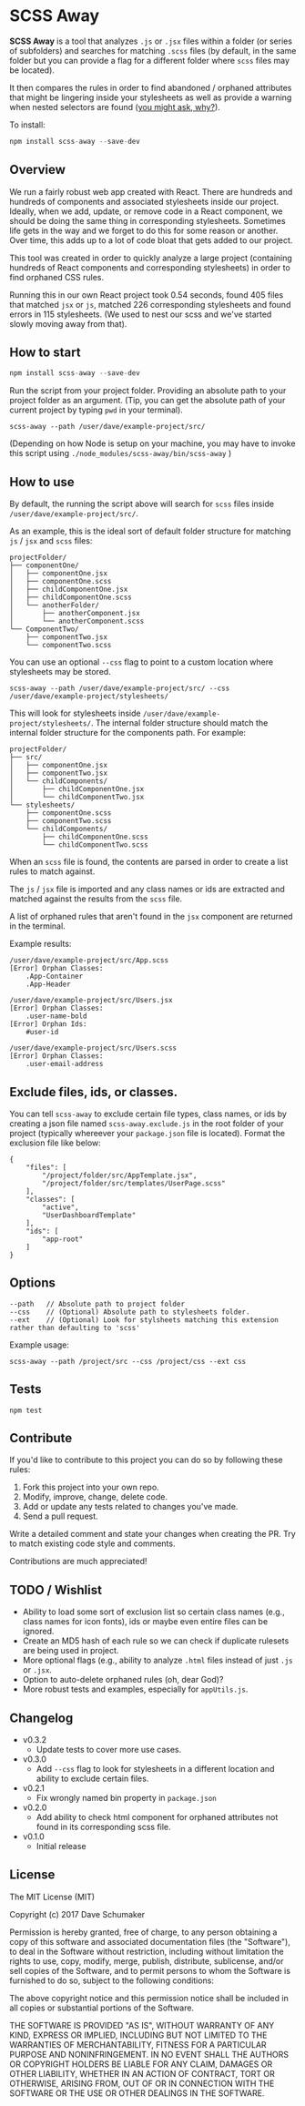 # SCSS Away

**SCSS Away** is a tool that analyzes `.js` or `.jsx` files within a folder (or series of subfolders) and searches for matching `.scss` files (by default, in the same folder but you can provide a flag for a different folder where `scss` files may be located).

It then compares the rules in order to find abandoned / orphaned attributes that might be lingering inside your stylesheets as well as provide a warning when nested selectors are found ([you might ask, why?](http://thesassway.com/intermediate/avoid-nested-selectors-for-more-modular-css)).

To install:

```javascript
npm install scss-away --save-dev
```

## Overview

We run a fairly robust web app created with React. There are hundreds and hundreds of components and associated stylesheets inside our project. Ideally, when we add, update, or remove code in a React component, we should be doing the same thing in corresponding stylesheets. Sometimes life gets in the way and we forget to do this for some reason or another. Over time, this adds up to a lot of code bloat that gets added to our project.

This tool was created in order to quickly analyze a large project (containing hundreds of React components and corresponding stylesheets) in order to find orphaned CSS rules.

Running this in our own React project took 0.54 seconds, found 405 files that matched `jsx` or `js`, matched 226 corresponding stylesheets and found errors in 115 stylesheets. (We used to nest our scss and we've started slowly moving away from that).

## How to start

```javascript
npm install scss-away --save-dev
```

Run the script from your project folder. Providing an absolute path to your project folder as an argument. (Tip, you can get the absolute path of your current project by typing `pwd` in your terminal).

```
scss-away --path /user/dave/example-project/src/
```

(Depending on how Node is setup on your machine, you may have to invoke this script using `./node_modules/scss-away/bin/scss-away` )

## How to use

By default, the running the script above will search for `scss` files inside `/user/dave/example-project/src/`.

As an example, this is the ideal sort of default folder structure for matching `js` / `jsx` and `scss` files:

```
projectFolder/
├── componentOne/
│   ├── componentOne.jsx
│   ├── componentOne.scss
│   ├── childComponentOne.jsx
│   ├── childComponentOne.scss
│   └── anotherFolder/
│       ├── anotherComponent.jsx
│       └── anotherComponent.scss
└── ComponentTwo/
    ├── componentTwo.jsx
    └── componentTwo.scss
```

You can use an optional `--css` flag to point to a custom location where stylesheets may be stored.

```
scss-away --path /user/dave/example-project/src/ --css /user/dave/example-project/stylesheets/
```

This will look for stylesheets inside `/user/dave/example-project/stylesheets/`. The internal folder structure should match the internal folder structure for the components path. For example:

```
projectFolder/
├── src/
│   ├── componentOne.jsx
│   ├── componentTwo.jsx
│   └── childComponents/
│       ├── childComponentOne.jsx
│       └── childComponentTwo.jsx
└── stylesheets/
    ├── componentOne.scss
    ├── componentTwo.scss
    └── childComponents/
        ├── childComponentOne.scss
        └── childComponentTwo.scss
```

When an `scss` file is found, the contents are parsed in order to create a list rules to match against.

The `js` / `jsx` file is imported and any class names or ids are extracted and matched against the results from the `scss` file.

A list of orphaned rules that aren't found in the `jsx` component are returned in the terminal.

Example results:

```
/user/dave/example-project/src/App.scss
[Error] Orphan Classes:
    .App-Container
    .App-Header

/user/dave/example-project/src/Users.jsx
[Error] Orphan Classes:
    .user-name-bold
[Error] Orphan Ids:
    #user-id

/user/dave/example-project/src/Users.scss
[Error] Orphan Classes:
    .user-email-address
```

## Exclude files, ids, or classes.

You can tell `scss-away` to exclude certain file types, class names, or ids by creating a json file named `scss-away.exclude.js` in the root folder of your project (typically whereever your `package.json` file is located). Format the exclusion file like below:

```
{
    "files": [
        "/project/folder/src/AppTemplate.jsx",
        "/project/folder/src/templates/UserPage.scss"
    ],
    "classes": [
        "active",
        "UserDashboardTemplate"
    ],
    "ids": [
        "app-root"
    ]
}
```

## Options

```
--path   // Absolute path to project folder
--css    // (Optional) Absolute path to stylesheets folder.
--ext    // (Optional) Look for stylsheets matching this extension rather than defaulting to 'scss'
```

Example usage:

```
scss-away --path /project/src --css /project/css --ext css
```

## Tests

```
npm test
```

## Contribute

If you'd like to contribute to this project you can do so by following these rules:

1.  Fork this project into your own repo.
2.  Modify, improve, change, delete code.
3.  Add or update any tests related to changes you've made.
4.  Send a pull request.

Write a detailed comment and state your changes when creating the PR. Try to match existing code style and comments.

Contributions are much appreciated!

## TODO / Wishlist

* Ability to load some sort of exclusion list so certain class names (e.g., class names for icon fonts), ids or maybe even entire files can be ignored.
* Create an MD5 hash of each rule so we can check if duplicate rulesets are being used in project.
* More optional flags (e.g., ability to analyze `.html` files instead of just `.js` or `.jsx`.
* Option to auto-delete orphaned rules (oh, dear God)?
* More robust tests and examples, especially for `appUtils.js`.

## Changelog

* v0.3.2
    * Update tests to cover more use cases.
* v0.3.0
	* Add `--css` flag to look for stylesheets in a different location and ability to exclude certain files.
* v0.2.1
	* Fix wrongly named bin property in `package.json`
* v0.2.0
	* Add ability to check html component for orphaned attributes not found in its corresponding scss file.
* v0.1.0
	* Initial release

## License

The MIT License (MIT)

Copyright (c) 2017 Dave Schumaker

Permission is hereby granted, free of charge, to any person obtaining a copy of this software and associated documentation files (the "Software"), to deal in the Software without restriction, including without limitation the rights to use, copy, modify, merge, publish, distribute, sublicense, and/or sell copies of the Software, and to permit persons to whom the Software is furnished to do so, subject to the following conditions:

The above copyright notice and this permission notice shall be included in all copies or substantial portions of the Software.

THE SOFTWARE IS PROVIDED "AS IS", WITHOUT WARRANTY OF ANY KIND, EXPRESS OR IMPLIED, INCLUDING BUT NOT LIMITED TO THE WARRANTIES OF MERCHANTABILITY, FITNESS FOR A PARTICULAR PURPOSE AND NONINFRINGEMENT. IN NO EVENT SHALL THE AUTHORS OR COPYRIGHT HOLDERS BE LIABLE FOR ANY CLAIM, DAMAGES OR OTHER LIABILITY, WHETHER IN AN ACTION OF CONTRACT, TORT OR OTHERWISE, ARISING FROM, OUT OF OR IN CONNECTION WITH THE SOFTWARE OR THE USE OR OTHER DEALINGS IN THE SOFTWARE.
